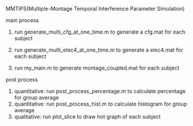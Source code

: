 MMTIPS(Multiple-Montage Temporal Interference Parameter Simulation)

main process

1. run generate_multi_cfg_at_one_time.m to generate a cfg.mat for each subject

2. run generate_multi_elec4_at_one_time.m to generate a elec4.mat for each subject

3. run my_main.m to generate montage_coupled.mat for each subject

post process

1. quantitative: run post_process_percentage.m to calculate percentage for group average
2. quantitative: run post_process_hist.m to calculate histogram for group average
3. qualitative: run plot_slice to draw hot graph of each subject

